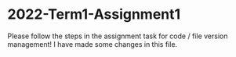 # 2022-Term1-Assignment1
Please follow the steps in the assignment task for code / file version management!
I have made some changes in this file.
